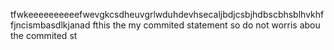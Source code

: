 tfwkeeeeeeeeeefwevgkcsdheuvgrlwduhdevhsecaljbdjcsbjhdbscbhsblhvkhffjncismbasdlkjanad fthis the my commited statement so do not worris abou the commited st
